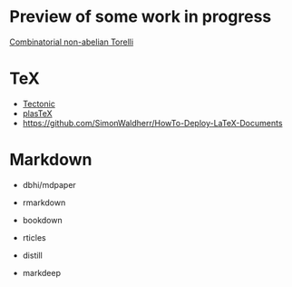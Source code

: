 # Preview of some work in progress
[Combinatorial non-abelian Torelli](https://sergunchik.github.io/torelli)

# TeX
- [Tectonic](https://tectonic-typesetting.github.io)
- [plasTeX](https://plastex.github.io/plastex/)
- <https://github.com/SimonWaldherr/HowTo-Deploy-LaTeX-Documents>

# Markdown
- dbhi/mdpaper

- rmarkdown
- bookdown
- rticles
- distill

- markdeep

